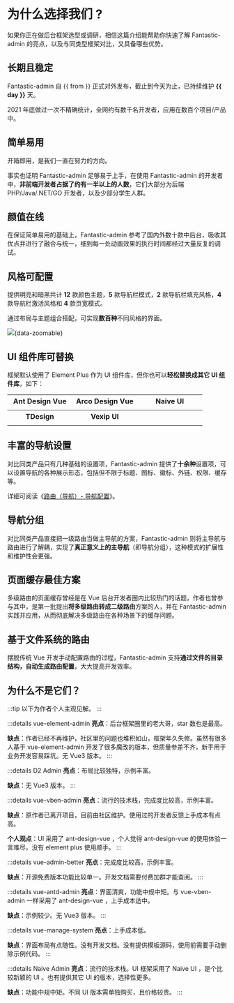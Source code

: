 # 为什么选择我们 ?

如果你正在做后台框架选型或调研，相信这篇介绍能帮助你快速了解 Fantastic-admin 的亮点，以及与同类型框架对比，又具备哪些优势。

## 长期且稳定

<script setup>
const from = '2020/10/17'
const time = new Date().getTime() / 1000 - new Date(from).getTime() / 1000
const day = parseInt(time / 60 / 60 / 24)
</script>

Fantastic-admin 自 {{ from }} 正式对外发布，截止到今天为止，已持续维护 **{{ day }}** 天。

2021 年底做过一次不精确统计，全网约有数千名开发者，应用在数百个项目/产品中。

## 简单易用

开箱即用，是我们一直在努力的方向。

事实也证明 Fantastic-admin 足够易于上手，在使用 Fantastic-admin 的开发者中，**非前端开发者占据了约有一半以上的人数**，它们大部分为后端 PHP/Java/.NET/GO 开发者，以及少部分学生人群。

## 颜值在线

在保证简单易用的基础上，Fantastic-admin 参考了国内外数十款中后台，吸收其优点并进行了融合与统一，细到每一处动画效果的执行时间都经过大量反复的调试。

## 风格可配置

提供明亮和暗黑共计 **12** 款颜色主题，**5** 款导航栏模式，**2** 款导航栏填充风格，**4** 款导航栏激活风格和 **4** 款页宽模式。

通过布局与主题组合搭配，可实现**数百种**不同风格的界面。

![](/intro-1.png){data-zoomable}

## UI 组件库可替换

框架默认使用了 Element Plus 作为 UI 组件库，但你也可以**轻松替换成其它 UI 组件库**，如下：

<table>
  <tr>
    <th width="33%" style="text-align: center;">Ant Design Vue</th>
    <th width="33%" style="text-align: center;">Arco Design Vue</th>
    <th width="33%" style="text-align: center;">Naive UI</th>
  </tr>
  <tr style="background-color: inherit;">
    <td><ZoomImg src="/ui-antd.png" /></td>
    <td><ZoomImg src="/ui-arco.png" /></td>
    <td><ZoomImg src="/ui-naive.png" /></td>
  </tr>
  <tr>
    <th style="text-align: center;">TDesign</th>
    <th style="text-align: center;">Vexip UI</th>
    <th style="text-align: center;"></th>
  </tr>
  <tr style="background-color: inherit;">
    <td><ZoomImg src="/ui-tdesign.png" /></td>
    <td><ZoomImg src="/ui-vexip.png" /></td>
    <td></td>
  </tr>
</table>

## 丰富的导航设置

对比同类产品只有几种基础的设置项，Fantastic-admin 提供了**十余种**设置项，可以设置导航的各种展示形态，包括但不限于标题、图标、徽标、外链、权限、缓存等。

详细可阅读《[路由（导航）- 导航配置](router#导航配置)》。

## 导航分组

对比同类产品直接把一级路由当做主导航的方案，Fantastic-admin 则将主导航与路由进行了解耦，实现了**真正意义上的主导航**（即导航分组），这种模式的扩展性和维护性会更强。

## 页面缓存最佳方案

多级路由的页面缓存曾经是在 Vue 后台开发者圈内比较热门的话题，作者也曾参与其中，是第一批提出**将多级路由转成二级路由**方案的人，并在 Fantastic-admin 实践并应用，从而彻底解决多级路由在各种场景下的缓存问题。

## 基于文件系统的路由

摆脱传统 Vue 开发手动配置路由的过程，Fantastic-admin 支持**通过文件的目录结构，自动生成路由配置**，大大提高开发效率。

## 为什么不是它们？

:::tip
以下为作者个人主观见解。
:::

:::details vue-element-admin
**亮点**：后台框架圈里的老大哥，star 数也是最高。

**缺点**：作者已经不再维护，社区里的问题也堆积如山，框架年久失修。虽然有很多人基于 vue-element-admin 开发了很多魔改的版本，但质量参差不齐，新手用于业务开发容易踩坑。无 Vue3 版本。
:::

:::details D2 Admin
**亮点**：布局比较独特，示例丰富。

**缺点**：无 Vue3 版本。
:::

:::details vue-vben-admin
**亮点**：流行的技术栈，完成度比较高，示例丰富。

**缺点**：原作者已离开项目，目前由社区维护。使用过的开发者反馈上手成本有点高。

**个人观点**：UI 采用了 ant-design-vue ，个人觉得 ant-design-vue 的使用体验一言难尽，没有 element plus 使用顺手。
:::

:::details vue-admin-better
**亮点**：完成度比较高，示例丰富。

**缺点**：开源免费版本功能比较单一。开发文档需要付费加群才能查阅。
:::

:::details vue-antd-admin
**亮点**：界面清爽，功能中规中矩。与 vue-vben-admin 一样采用了 ant-design-vue ，上手成本适中。

**缺点**：示例较少。无 Vue3 版本。
:::

:::details vue-manage-system
**亮点**：上手成本低。

**缺点**：界面布局有点随性。没有开发文档。没有提供模板源码，使用前需要手动删除示例代码。
:::

:::details Naive Admin
**亮点**：流行的技术栈。UI 框架采用了 Naive UI ，是个比较新颖的 UI 。也有提供其它 UI 的版本，选择性更多。

**缺点**：功能中规中矩。不同 UI 版本需单独购买，且价格较贵。
:::